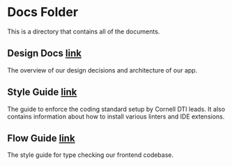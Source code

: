 # Docs Folder

This is a directory that contains all of the documents.

## Design Docs [link](./design-docs.md)

The overview of our design decisions and architecture of our app.

## Style Guide [link](./style-guide.md)

The guide to enforce the coding standard setup by Cornell DTI leads. 
It also contains information about how to install various linters and IDE extensions.

## Flow Guide [link](./flow-guide.md)

The style guide for type checking our frontend codebase.
